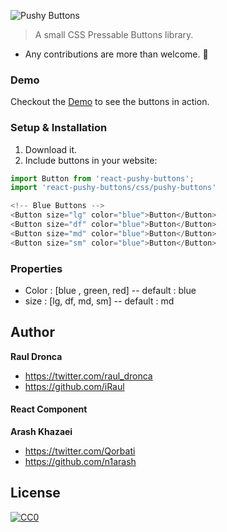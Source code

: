 ![Pushy Buttons](readme-bg.png)
> A small CSS Pressable Buttons library.

- Any contributions are more than welcome. 🤗

### Demo

Checkout the [Demo](https://iraul.github.io/pushy-buttons/) to see the buttons in action.

### Setup & Installation
1. Download it.
2. Include buttons in your website:


```javascript
import Button from 'react-pushy-buttons';
import 'react-pushy-buttons/css/pushy-buttons'

<!-- Blue Buttons -->
<Button size="lg" color="blue">Button</Button>
<Button size="df" color="blue">Button</Button>
<Button size="md" color="blue">Button</Button>
<Button size="sm" color="blue">Button</Button>
```
### Properties

- Color : [blue , green, red] -- default : blue
- size : [lg, df, md, sm] -- default : md



## Author
**Raul Dronca**

* https://twitter.com/raul_dronca
* https://github.com/iRaul


#### React Component
**Arash Khazaei**

* https://twitter.com/Qorbati
* https://github.com/n1arash

## License

[![CC0](https://licensebuttons.net/p/zero/1.0/88x31.png)](https://creativecommons.org/publicdomain/zero/1.0/)
